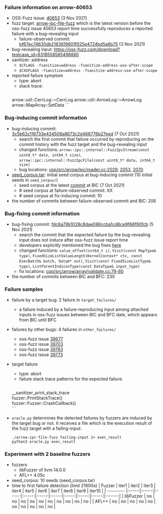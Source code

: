 ### Failure information on arrow-40653
- OSS-Fuzz issue: [40653](https://bugs.chromium.org/p/oss-fuzz/issues/detail?id=40653) (3 Nov 2021) 
- fuzz target: [arrow-ipc-file-fuzz](https://github.com/apache/arrow/blob/3c5b62c116733e434508a8673c2d466776b27eed/cpp/src/arrow/ipc/file_fuzz.cc) which is the latest version before the oss-fuzz issue 40653 report time successfully reproduces a reported failure with a bug-revealing input 
    - failure-observed commit: [bf67ec74635db2183619601f025e4724bd5a6b75](https://github.com/apache/arrow/commit/bf67ec74635db2183619601f025e4724bd5a6b75) (3 Nov 2021)
- bug-revealing input: https://oss-fuzz.com/download?testcase_id=6318558565498880
- sanitizer: address
    - `$CFLAGS -fsanitize=address -fsanitize-address-use-after-scope`
    - `$CXXFLAGS -fsanitize=address -fsanitize-address-use-after-scope`
- reported failure symptom
    - type: abort
    - stack trace:  
		```
	arrow::util::CerrLog::~CerrLog
	arrow::util::ArrowLog::~ArrowLog
	arrow::MapArray::SetData
		```

### Bug-inducing commit information
- bug-inducing commit: [3c5b62c116733e434508a8673c2d466776b27eed](https://github.com/apache/arrow/commit/3c5b62c116733e434508a8673c2d466776b27eed) (7 Oct 2021)
    - search the first commit that failure occurred by reproducing on the commit history with the fuzz target and the bug-revealing input
    - changed functions: `arrow::ipc::internal::FuzzIpcStream(const uint8_t* data, int64_t size)`, `arrow::ipc::internal::FuzzIpcFile(const uint8_t* data, int64_t size)`
    - bug locations: [cpp/src/arrow/ipc/reader.cc:2029](https://github.com/apache/arrow/commit/3c5b62c116733e434508a8673c2d466776b27eed#diff-e992169684aea9845ac776ada4cbb2b5dc711b49e5a3fbc6046c92299e1aefceR2029), [2053](https://github.com/apache/arrow/commit/3c5b62c116733e434508a8673c2d466776b27eed#diff-e992169684aea9845ac776ada4cbb2b5dc711b49e5a3fbc6046c92299e1aefceR2053), [2070](https://github.com/apache/arrow/commit/3c5b62c116733e434508a8673c2d466776b27eed#diff-e992169684aea9845ac776ada4cbb2b5dc711b49e5a3fbc6046c92299e1aefceR2070) 
- [seed_corpus.tar](https://drive.google.com/file/d/1DLAkdxn2gdPfiyznsrpgkOGSLeKn4jZT/view?usp=sharing): initial seed corpus at bug-inducing commit (10 initial seeds in `seed_corpus/`)
    - seed corpus at the latest [commit](https://github.com/apache/arrow/commit/3c5b62c116733e434508a8673c2d466776b27eed) at BIC (7 Oct 2021)
	- \# seed corpus at failure-observed commit: XX 
	- \# seed corpus at fix-inducing commit: 10
- the number of commits between failure-observed commit and BIC: 206 

### Bug-fixing commit information
- bug-fixing commit: [fdc6a79b1028c8dae086ccba1cd6ce9f66f90fcb](https://github.com/apache/arrow/commit/fdc6a79b1028c8dae086ccba1cd6ce9f66f90fcb) (5 Nov 2021)
    - search the commit that the expected failure by the bug-revealing input does not induce after oss-fuzz issue report time
    - developers explicitly mentioned the bug fixes [here](https://github.com/apache/arrow/commit/fdc6a79b1028c8dae086ccba1cd6ce9f66f90fcb)
    - changed functions: `value_offset(int64_t i)`, `Visit(const MapType& type)`, `FixedSizeListValueLength(KernelContext* ctx, const ExecBatch& batch, Datum* out)`, `Visit(const FixedSizeListType& type)`, `ListParentIndicesType(const DataType& input_type)`
    - fix locations: [cpp/src/arrow/array/validate.cc:79-80](https://github.com/apache/arrow/commit/fdc6a79b1028c8dae086ccba1cd6ce9f66f90fcb#diff-609d8dec95e35837ef36ce0b467e1d9fa15c19cf5a2d820b736d522e8def1db1R79-R80)  
- the number of commits between BIC and BFC: 230

### Failure samples
- failure by a target bug: 2 failure in `target_failures/`
    - a failure induced by a failure-reproducing input among attached inputs in oss-fuzz issues between BIC and BFC date, which appears from BIC until BFC
- failures by other bugs: 4 failures in `other_failures/`
	- oss-fuzz issue [39677](https://bugs.chromium.org/p/oss-fuzz/issues/detail?id=39677)
	- oss-fuzz issue [39703](https://bugs.chromium.org/p/oss-fuzz/issues/detail?id=39703)
	- oss-fuzz issue [39763](https://bugs.chromium.org/p/oss-fuzz/issues/detail?id=39763)
	- oss-fuzz issue [39773](https://bugs.chromium.org/p/oss-fuzz/issues/detail?id=39773)

- target failure
    - type: abort 
    - failure stack trace patterns for the expected failure:  
		```
	__sanitizer_print_stack_trace  
	fuzzer::PrintStackTrace()  
	fuzzer::Fuzzer::CrashCallback()  
		```

- `oracle.py` determines the detected failures by fuzzers are induced by the target bug or not. It receives a file which is the execution result of the fuzz target with a failing-input:  
	```
	./arrow-ipc-file-fuzz failing-input 2> exec_result
	python3 oracle.py exec_result
	```

### Experiment with 2 baseline fuzzers 
- fuzzers
    - libFuzzer of llvm 14.0.0
    - AFL++ 4.05c
- seed_corpus: 10 seeds (seed_corpus.tar)
- time to first failure detection (limit 21600s)
    |   Fuzzer  | iter1 | iter2 | iter3 | iter4 | iter5 | iter6 | iter7 | iter8 | iter9 | iter10 |
    | --------- |:-----:|:-----:|:-----:|:-----:|:-----:|:-----:|:-----:|:-----:|:-----:|:------:|
    | libFuzzer |   no  |   no  |   no  |   no  |   no  |   no  |   no  |   no  |   no  |    no  |
    |   AFL++   |   no  |   no  |   no  |   no  |   no  |   no  |   no  |   no  |   no  |    no  |

